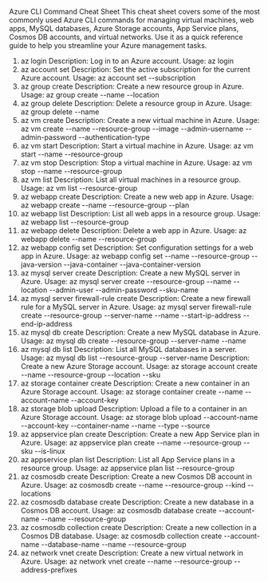 Azure CLI Command Cheat Sheet
This cheat sheet covers some of the most commonly used Azure CLI commands for managing virtual machines, web apps, MySQL databases, Azure Storage accounts, App Service plans, Cosmos DB accounts, and virtual networks. Use it as a quick reference guide to help you streamline your Azure management tasks.




1. az login
Description: Log in to an Azure account.
Usage: az login
2. az account set
Description: Set the active subscription for the current Azure account.
Usage: az account set --subscription <subscription-id>
3. az group create
Description: Create a new resource group in Azure.
Usage: az group create --name <group-name> --location <location>
4. az group delete
Description: Delete a resource group in Azure.
Usage: az group delete --name <group-name>
5. az vm create
Description: Create a new virtual machine in Azure.
Usage: az vm create --name <vm-name> --resource-group <group-name> --image <image-name> --admin-username <username> --admin-password <password> --authentication-type <auth-type>
6. az vm start
Description: Start a virtual machine in Azure.
Usage: az vm start --name <vm-name> --resource-group <group-name>
7. az vm stop
Description: Stop a virtual machine in Azure.
Usage: az vm stop --name <vm-name> --resource-group <group-name>
8. az vm list
Description: List all virtual machines in a resource group.
Usage: az vm list --resource-group <group-name>
9. az webapp create
Description: Create a new web app in Azure.
Usage: az webapp create --name <app-name> --resource-group <group-name> --plan <plan-name>
10. az webapp list
Description: List all web apps in a resource group.
Usage: az webapp list --resource-group <group-name>
11. az webapp delete
Description: Delete a web app in Azure.
Usage: az webapp delete --name <app-name> --resource-group <group-name>
12. az webapp config set
Description: Set configuration settings for a web app in Azure.
Usage: az webapp config set --name <app-name> --resource-group <group-name> --java-version <version> --java-container <container> --java-container-version <container-version>
13. az mysql server create
Description: Create a new MySQL server in Azure.
Usage: az mysql server create --resource-group <group-name> --name <server-name> --location <location> --admin-user <username> --admin-password <password> --sku-name <sku-name>
14. az mysql server firewall-rule create
Description: Create a new firewall rule for a MySQL server in Azure.
Usage: az mysql server firewall-rule create --resource-group <group-name> --server-name <server-name> --name <rule-name> --start-ip-address <start-ip> --end-ip-address <end-ip>
15. az mysql db create
Description: Create a new MySQL database in Azure.
Usage: az mysql db create --resource-group <group-name> --server-name <server-name> --name <db-name>
16. az mysql db list
Description: List all MySQL databases in a server.
Usage: az mysql db list --resource-group <group-name> --server-name <server-name>
  Description: Create a new Azure Storage account.
Usage: az storage account create --name <account-name> --resource-group <group-name> --location <location> --sku <sku-name>
18. az storage container create
Description: Create a new container in an Azure Storage account.
Usage: az storage container create --name <container-name> --account-name <account-name> --account-key <account-key>
19. az storage blob upload
Description: Upload a file to a container in an Azure Storage account.
Usage: az storage blob upload --account-name <account-name> --account-key <account-key> --container-name <container-name> --name <blob-name> --type <blob-type> --source <file-path>
20. az appservice plan create
Description: Create a new App Service plan in Azure.
Usage: az appservice plan create --name <plan-name> --resource-group <group-name> --sku <sku-name> --is-linux <is-linux>
21. az appservice plan list
Description: List all App Service plans in a resource group.
Usage: az appservice plan list --resource-group <group-name>
22. az cosmosdb create
Description: Create a new Cosmos DB account in Azure.
Usage: az cosmosdb create --name <account-name> --resource-group <group-name> --kind <kind> --locations <locations>
23. az cosmosdb database create
Description: Create a new database in a Cosmos DB account.
Usage: az cosmosdb database create --account-name <account-name> --name <db-name> --resource-group <group-name>
24. az cosmosdb collection create
Description: Create a new collection in a Cosmos DB database.
Usage: az cosmosdb collection create --account-name <account-name> --database-name <db-name> --name <collection-name> --resource-group <group-name>
25. az network vnet create
Description: Create a new virtual network in Azure.
Usage: az network vnet create --name <vnet-name> --resource-group <group-name> --address-prefixes <address-prefixes>
  
  
  
  
  
  
